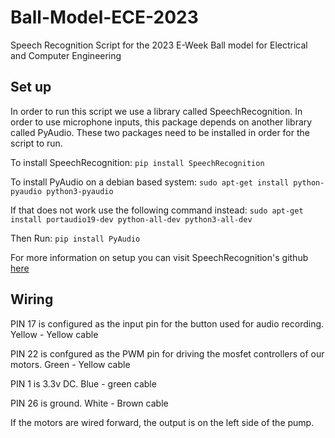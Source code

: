 # Ball-Model-ECE-2023
Speech Recognition Script for the 2023 E-Week Ball model for Electrical and Computer Engineering

## Set up

In order to run this script we use a library called SpeechRecognition. In order to use microphone inputs, this package depends on another library called PyAudio. These two packages need to be installed in order for the script to run. 

To install SpeechRecognition: 
```pip install SpeechRecognition```

To install PyAudio on a debian based system:
```sudo apt-get install python-pyaudio python3-pyaudio```

If that does not work use the following command instead:
```sudo apt-get install portaudio19-dev python-all-dev python3-all-dev```

Then Run:
```pip install PyAudio```

For more information on setup you can visit SpeechRecognition's github [here](https://github.com/Uberi/speech_recognition?undefined)

## Wiring

PIN 17 is configured as the input pin for the button used for audio recording. Yellow - Yellow cable

PIN 22 is confgured as the PWM pin for driving the mosfet controllers of our motors. Green - Yellow cable

PIN 1 is 3.3v DC. Blue - green cable

PIN 26 is ground. White - Brown cable

If the motors are wired forward, the output is on the left side of the pump.


